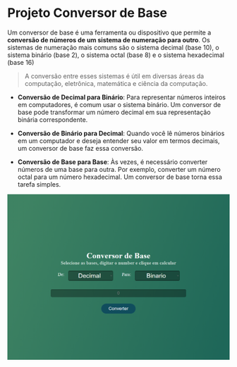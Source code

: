 # Projeto Conversor de Base

Um conversor de base é uma ferramenta ou dispositivo que permite a **conversão de números de um sistema de numeração para outro**. Os sistemas de numeração mais comuns são o sistema decimal (base 10), o sistema binário (base 2), o sistema octal (base 8) e o sistema hexadecimal (base 16)

> A conversão entre esses sistemas é útil em diversas áreas da computação, eletrônica, matemática e ciência da computação.

- **Conversão de Decimal para Binário**: Para representar números inteiros em computadores, é comum usar o sistema binário. Um conversor de base pode transformar um número decimal em sua representação binária correspondente.

- **Conversão de Binário para Decimal**: Quando você lê números binários em um computador e deseja entender seu valor em termos decimais, um conversor de base faz essa conversão.

- **Conversão de Base para Base**: Às vezes, é necessário converter números de uma base para outra. Por exemplo, converter um número octal para um número hexadecimal. Um conversor de base torna essa tarefa simples.

![Sistema de Conversão de Bases](/images/Projeto_conversor_de_bases_wemersonnino.github.io.png "Tela do Sistema de Conversão de Bases")